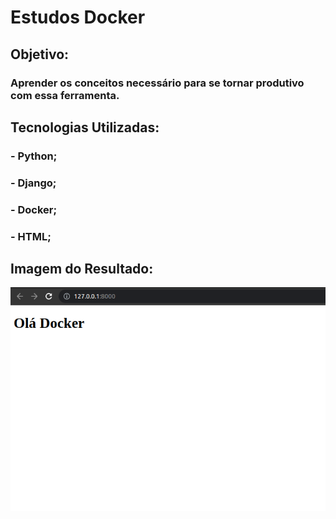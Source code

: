# Estudos Docker

## Objetivo:

### Aprender os conceitos necessário para se tornar produtivo com essa ferramenta.

## Tecnologias Utilizadas:

### - Python;

### - Django;

### - Docker;

### - HTML;

## Imagem do Resultado:

![alt text](https://github.com/lucianonevesln/docker-python-django/blob/main/img/img1.png)
